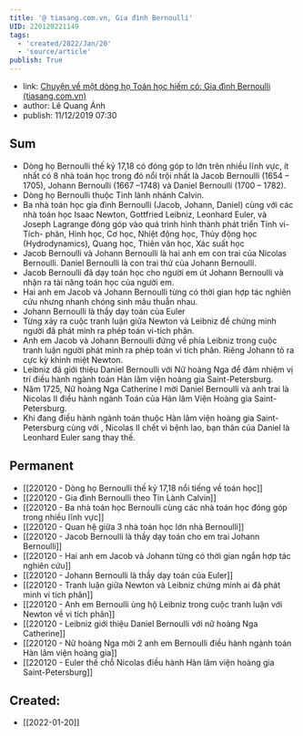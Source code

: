 ```yaml
---
title: '@ tiasang.com.vn, Gia đình Bernoulli'
UID: 220120221149
tags:
  - 'created/2022/Jan/20'
  - 'source/article'
publish: True
---
```

- link: [Chuyện về một dòng họ Toán học hiếm có: Gia đình Bernoulli (tiasang.com.vn)](https://tiasang.com.vn/khoa-hoc-cong-nghe/Chuyen-ve-mot-dong-ho-Toan-hoc-hiem-co-Gia-dinh-Bernoulli-20791)
- author: Lê Quang Ánh
- publish: 11/12/2019 07:30

## Sum

- Dòng họ Bernoulli thế kỷ 17,18 có đóng góp to lớn trên nhiều lĩnh vực, ít nhất có 8 nhà toán học trong đó nổi trội nhất là Jacob Bernoulli (1654 – 1705), Johann Bernoulli (1667 –1748) và Daniel Bernoulli (1700 – 1782).
- Dòng họ Bernoulli thuộc Tinh lành nhánh Calvin.
- Ba nhà toán học gia đình Bernoulli (Jacob, Johann, Daniel) cùng với các nhà toán học Isaac Newton, Gottfried Leibniz, Leonhard Euler, và Joseph Lagrange đóng góp vào quá trình hình thành phát triển Tính vi-Tích- phân, Hình học, Cơ học, Nhiệt động học, Thủy động học (Hydrodynamics), Quang học, Thiên văn học, Xác suất học
- Jacob Bernoulli và Johann Bernoulli là hai anh em con trai của Nicolas Bernoulli. Daniel Bernoulli là con trai thứ của Johann Bernoulli.
- Jacob Bernoulli đã dạy toán học cho người em út Johann Bernoulli và nhận ra tài năng toán học của người em.
- Hai anh em Jacob và Johann Bernoulli từng có thời gian hợp tác nghiên cứu nhưng nhanh chóng sinh mâu thuẫn nhau.
- Johann Bernoulli là thầy dạy toán của Euler
- Từng xảy ra cuộc tranh luận giữa Newton và Leibniz để chứng minh người đã phát minh ra phép toán vi-tích phân.
- Anh em Jacob và Johann Bernoulli đứng về phía Leibniz trong cuộc tranh luận người phát minh ra phép toán vi tích phân. Riêng Johann tỏ ra cực kỳ khinh miệt Newton.
- Leibniz đã giới thiệu Daniel Bernoulli với Nữ hoàng Nga để đảm nhiệm vị trí điều hành ngành toán Hàn lâm viện hoàng gia Saint-Petersburg.
- Năm 1725, Nữ hoàng Nga Catherine I mời Daniel Bernoulli và anh trai là Nicolas II điều hành ngành Toán của Hàn lâm Viện Hoàng gia Saint-Petersburg.
- Khi đang điều hành ngành toán thuộc Hàn lâm viện hoàng gia Saint-Petersburg cùng với , Nicolas II chết vì bệnh lao, bạn thân của Daniel là Leonhard Euler sang thay thế.


## Permanent
- [[220120 - Dòng họ Bernoulli thế kỷ 17,18 nổi tiếng về toán học]]
- [[220120 - Gia đình Bernoulli theo Tin Lành Calvin]]
- [[220120 - Ba nhà toán học Bernoulli cùng các nhà toán học đóng góp trong nhiều lĩnh vực]]
- [[220120 - Quan hệ giữa 3 nhà toán học lớn nhà Bernoulli]]
- [[220120 - Jacob Bernoulli là thầy dạy toán cho em trai Johann Bernoulli]]
- [[220120 - Hai anh em Jacob và Johann từng có thời gian ngắn hợp tác nghiên cứu]]
- [[220120 - Johann Bernoulli là thầy dạy toán của Euler]]
- [[220120 - Tranh luận giữa Newton và Leibniz chứng minh ai đã phát minh vi tích phân]]
- [[220120 - Anh em Bernoulli ủng hộ Leibniz trong cuộc tranh luận với Newton về vi tích phân]]
- [[220120 - Leibniz giới thiệu Daniel Bernoulli với nữ hoàng Nga Catherine]]
- [[220120 - Nữ hoàng Nga mời 2 anh em Bernoulli điều hành ngành toán Hàn lâm viện hoàng gia]]
- [[220120 - Euler thế chỗ Nicolas điều hành Hàn lâm viện hoàng gia Saint-Petersburg]]


## Created:
- [[2022-01-20]]
